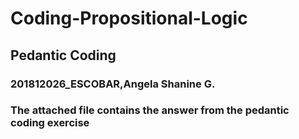 # Coding-Propositional-Logic
## Pedantic Coding 
### 201812026_ESCOBAR,Angela Shanine G.
### The attached file contains the answer from the pedantic coding exercise
